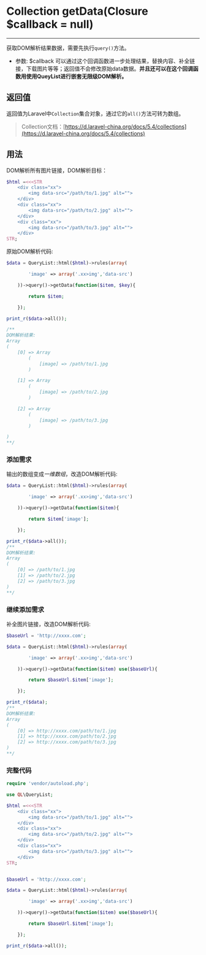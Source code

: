 # Collection getData(Closure $callback = null)

---

获取DOM解析结果数据，需要先执行`query()`方法。

- 参数: $callback 可以通过这个回调函数进一步处理结果，替换内容、补全链接，下载图片等等；返回值不会修改原始data数据。**并且还可以在这个回调函数用使用QueyList进行嵌套无限级DOM解析。**

## 返回值

返回值为Laravel中`Collection`集合对象，通过它的`all()`方法可转为数组。

> Collection文档：[https://d.laravel-china.org/docs/5.4/collections](https://d.laravel-china.org/docs/5.4/collections)

## 用法

DOM解析所有图片链接，DOM解析目标：

```php
$html =<<<STR
    <div class="xx">
        <img data-src="/path/to/1.jpg" alt="">
    </div>
    <div class="xx">
        <img data-src="/path/to/2.jpg" alt="">
    </div>
    <div class="xx">
        <img data-src="/path/to/3.jpg" alt="">
    </div>
STR;
```

原始DOM解析代码:

```php
$data = QueryList::html($html)->rules(array(

        'image' => array('.xx>img','data-src')

    ))->query()->getData(function($item, $key){

        return $item;

    });

print_r($data->all());

/**
DOM解析结果:
Array
(
    [0] => Array
        (
            [image] => /path/to/1.jpg
        )

    [1] => Array
        (
            [image] => /path/to/2.jpg
        )

    [2] => Array
        (
            [image] => /path/to/3.jpg
        )

)
**/
```

### 添加需求

输出的数组变成*一维数组*，改造DOM解析代码:

```php
$data = QueryList::html($html)->rules(array(

        'image' => array('.xx>img','data-src')

    ))->query()->getData(function($item){

        return $item['image'];

    });

print_r($data->all());
/**
DOM解析结果:
Array
(
    [0] => /path/to/1.jpg
    [1] => /path/to/2.jpg
    [2] => /path/to/3.jpg
)
**/
```

### 继续添加需求

补全图片链接，改造DOM解析代码:

```php
$baseUrl = 'http://xxxx.com';

$data = QueryList::html($html)->rules(array(

        'image' => array('.xx>img','data-src')

    ))->query()->getData(function($item) use($baseUrl){

        return $baseUrl.$item['image'];

    });

print_r($data);
/**
DOM解析结果:
Array
(
    [0] => http://xxxx.com/path/to/1.jpg
    [1] => http://xxxx.com/path/to/2.jpg
    [2] => http://xxxx.com/path/to/3.jpg
)
**/
```

### 完整代码

```php
require 'vendor/autoload.php';

use QL\QueryList;

$html =<<<STR
    <div class="xx">
        <img data-src="/path/to/1.jpg" alt="">
    </div>
    <div class="xx">
        <img data-src="/path/to/2.jpg" alt="">
    </div>
    <div class="xx">
        <img data-src="/path/to/3.jpg" alt="">
    </div>
STR;


$baseUrl = 'http://xxxx.com';

$data = QueryList::html($html)->rules(array(

        'image' => array('.xx>img','data-src')

    ))->query()->getData(function($item) use($baseUrl){

        return $baseUrl.$item['image'];

    });

print_r($data->all());
```